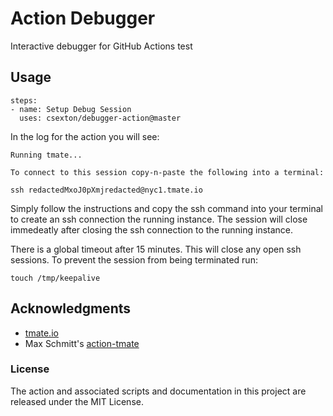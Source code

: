 # Action Debugger

Interactive debugger for GitHub Actions test

## Usage
```
steps:
- name: Setup Debug Session
  uses: csexton/debugger-action@master
```

In the log for the action you will see:

```
Running tmate...

To connect to this session copy-n-paste the following into a terminal:

ssh redactedMxoJ0pXmjredacted@nyc1.tmate.io
```

Simply follow the instructions and copy the ssh command into your terminal to create an ssh connection the running instance. The session will close immedeatly after closing the ssh connection to the running instance.

There is a global timeout after 15 minutes. This will close any open ssh sessions. To prevent the session from being terminated run:

```
touch /tmp/keepalive
```

## Acknowledgments

* [tmate.io](https://tmate.io)
* Max Schmitt's [action-tmate](https://github.com/mxschmitt/action-tmate)

### License

The action and associated scripts and documentation in this project are released under the MIT License.
